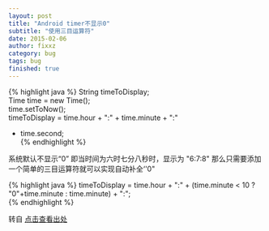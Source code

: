 ```yaml
---
layout: post
title: "Android timer不显示0"
subtitle: "使用三目运算符"
date: 2015-02-06
author: fixxz
category: bug
tags: bug
finished: true
---
```



{% highlight java %}
String timeToDisplay;  
Time time = new Time();  
   time.setToNow();  
   timeToDisplay = time.hour + ":" + time.minute + ":"  
   + time.second;  
{% endhighlight %}

系统默认不显示“0”
即当时间为六时七分八秒时，显示为 "6:7:8"
那么只需要添加一个简单的三目运算符就可以实现自动补全‘'0"

{% highlight java %}
timeToDisplay = time.hour + ":" + (time.minute < 10 ? "0"+time.minute : time.minute) + ":";   
{% endhighlight %}	

转自 <a class="link" href="http://stackoverflow.com/questions/25435041/android-time-settonow-minute-value-not-formatted-correctly" target="_blank"> 点击查看出处</a>